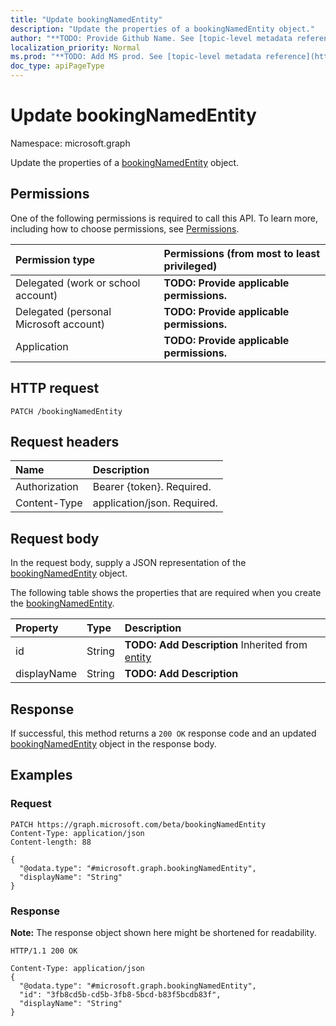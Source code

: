```yaml
---
title: "Update bookingNamedEntity"
description: "Update the properties of a bookingNamedEntity object."
author: "**TODO: Provide Github Name. See [topic-level metadata reference](https://msgo.azurewebsites.net/add/document/guidelines/metadata.html#topic-level-metadata)**"
localization_priority: Normal
ms.prod: "**TODO: Add MS prod. See [topic-level metadata reference](https://msgo.azurewebsites.net/add/document/guidelines/metadata.html#topic-level-metadata)**"
doc_type: apiPageType
---
```


# Update bookingNamedEntity
Namespace: microsoft.graph

Update the properties of a [bookingNamedEntity](../resources/bookingnamedentity.md) object.

## Permissions
One of the following permissions is required to call this API. To learn more, including how to choose permissions, see [Permissions](/graph/permissions-reference).

|Permission type|Permissions (from most to least privileged)|
|:---|:---|
|Delegated (work or school account)|**TODO: Provide applicable permissions.**|
|Delegated (personal Microsoft account)|**TODO: Provide applicable permissions.**|
|Application|**TODO: Provide applicable permissions.**|

## HTTP request

<!-- {
  "blockType": "ignored"
}
-->
``` http
PATCH /bookingNamedEntity
```

## Request headers
|Name|Description|
|:---|:---|
|Authorization|Bearer {token}. Required.|
|Content-Type|application/json. Required.|

## Request body
In the request body, supply a JSON representation of the [bookingNamedEntity](../resources/bookingnamedentity.md) object.

The following table shows the properties that are required when you create the [bookingNamedEntity](../resources/bookingnamedentity.md).

|Property|Type|Description|
|:---|:---|:---|
|id|String|**TODO: Add Description** Inherited from [entity](../resources/entity.md)|
|displayName|String|**TODO: Add Description**|



## Response

If successful, this method returns a `200 OK` response code and an updated [bookingNamedEntity](../resources/bookingnamedentity.md) object in the response body.

## Examples

### Request
<!-- {
  "blockType": "request",
  "name": "update_bookingnamedentity"
}
-->
``` http
PATCH https://graph.microsoft.com/beta/bookingNamedEntity
Content-Type: application/json
Content-length: 88

{
  "@odata.type": "#microsoft.graph.bookingNamedEntity",
  "displayName": "String"
}
```


### Response
**Note:** The response object shown here might be shortened for readability.
<!-- {
  "blockType": "response",
  "truncated": true
}
-->
``` http
HTTP/1.1 200 OK

Content-Type: application/json
{
  "@odata.type": "#microsoft.graph.bookingNamedEntity",
  "id": "3fb8cd5b-cd5b-3fb8-5bcd-b83f5bcdb83f",
  "displayName": "String"
}
```


